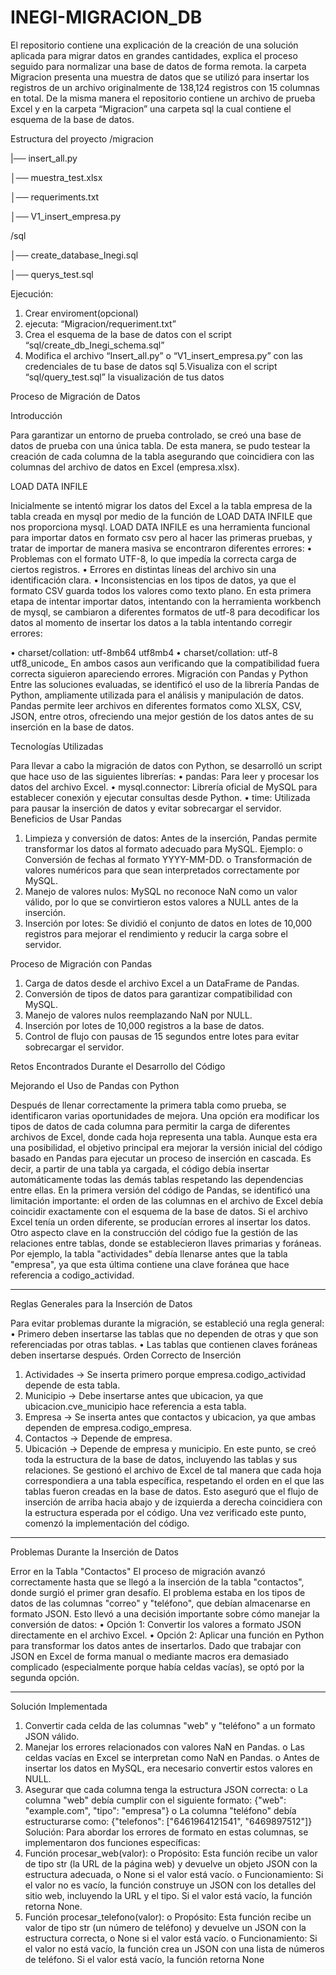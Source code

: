 # INEGI-MIGRACION_DB
El repositorio contiene una explicación de la creación de una solución aplicada para migrar datos en grandes cantidades, explica el proceso seguido para normalizar una base de datos de forma remota.
la carpeta Migracion presenta una muestra de datos que se utilizó para insertar los registros de un archivo originalmente de 138,124 registros con 15 columnas en total.
De la misma manera el repositorio contiene un archivo de prueba Excel y en la carpeta “Migracion” una carpeta sql la cual contiene el esquema de la base de datos.

Estructura del proyecto
/migracion

|── insert_all.py

│── muestra_test.xlsx               

│── requeriments.txt

│── V1_insert_empresa.py

/sql

│── create_database_Inegi.sql

│── querys_test.sql

Ejecución:
1. Crear enviroment(opcional)
2. ejecuta: “Migracion/requeriment.txt”
3. Crea el esquema de la base de datos con el script “sql/create_db_Inegi_schema.sql”
4. Modifica el archivo “Insert_all.py” o “V1_insert_empresa.py” con las credenciales de tu base de datos sql
5.Visualiza con el script “sql/query_test.sql” la visualización de tus datos


Proceso de Migración de Datos

Introducción

Para garantizar un entorno de prueba controlado, se creó una base de datos de prueba con una única tabla. De esta manera, se pudo testear la creación de cada columna de la tabla asegurando que coincidiera con las columnas del archivo de datos en Excel (empresa.xlsx).

LOAD DATA INFILE

Inicialmente se intentó migrar los datos del Excel a la tabla empresa de la tabla creada en mysql por medio de la función de LOAD DATA INFILE que nos proporciona mysql. LOAD DATA INFILE es una herramienta funcional para importar datos en formato csv pero al hacer las primeras pruebas, y tratar de importar de manera masiva se encontraron diferentes errores:
•	Problemas con el formato UTF-8, lo que impedía la correcta carga de ciertos registros.
•	Errores en distintas líneas del archivo sin una identificación clara.
•	Inconsistencias en los tipos de datos, ya que el formato CSV guarda todos los valores como texto plano.
En esta primera etapa de intentar importar datos, intentando con la herramienta workbench de mysql, se cambiaron a diferentes formatos de utf-8 para decodificar los datos al momento de insertar los datos a la tabla intentando corregir errores:

•	charset/collation: utf-8mb64	utf8mb4 
•	charset/collation: utf-8		utf8_unicode_
En ambos casos aun verificando que la compatibilidad fuera correcta siguieron apareciendo errores.
Migración con Pandas y Python
Entre las soluciones evaluadas, se identificó el uso de la librería Pandas de Python, ampliamente utilizada para el análisis y manipulación de datos. Pandas permite leer archivos en diferentes formatos como XLSX, CSV, JSON, entre otros, ofreciendo una mejor gestión de los datos antes de su inserción en la base de datos.

Tecnologías Utilizadas

Para llevar a cabo la migración de datos con Python, se desarrolló un script que hace uso de las siguientes librerías:
•	pandas: Para leer y procesar los datos del archivo Excel.
•	mysql.connector: Librería oficial de MySQL para establecer conexión y ejecutar consultas desde Python.
•	time: Utilizada para pausar la inserción de datos y evitar sobrecargar el servidor.
Beneficios de Usar Pandas
1.	Limpieza y conversión de datos: Antes de la inserción, Pandas permite transformar los datos al formato adecuado para MySQL. Ejemplo:
o	Conversión de fechas al formato YYYY-MM-DD.
o	Transformación de valores numéricos para que sean interpretados correctamente por MySQL.
2.	Manejo de valores nulos: MySQL no reconoce NaN como un valor válido, por lo que se convirtieron estos valores a NULL antes de la inserción.
3.	Inserción por lotes: Se dividió el conjunto de datos en lotes de 10,000 registros para mejorar el rendimiento y reducir la carga sobre el servidor.

Proceso de Migración con Pandas
1.	Carga de datos desde el archivo Excel a un DataFrame de Pandas.
2.	Conversión de tipos de datos para garantizar compatibilidad con MySQL.
3.	Manejo de valores nulos reemplazando NaN por NULL.
4.	Inserción por lotes de 10,000 registros a la base de datos.
5.	Control de flujo con pausas de 15 segundos entre lotes para evitar sobrecargar el servidor.

   Retos Encontrados Durante el Desarrollo del Código 

Mejorando el Uso de Pandas con Python

Después de llenar correctamente la primera tabla como prueba, se identificaron varias oportunidades de mejora. Una opción era modificar los tipos de datos de cada columna para permitir la carga de diferentes archivos de Excel, donde cada hoja representa una tabla. Aunque esta era una posibilidad, el objetivo principal era mejorar la versión inicial del código basado en Pandas para ejecutar un proceso de inserción en cascada. Es decir, a partir de una tabla ya cargada, el código debía insertar automáticamente todas las demás tablas respetando las dependencias entre ellas.
En la primera versión del código de Pandas, se identificó una limitación importante: el orden de las columnas en el archivo de Excel debía coincidir exactamente con el esquema de la base de datos. Si el archivo Excel tenía un orden diferente, se producían errores al insertar los datos.
Otro aspecto clave en la construcción del código fue la gestión de las relaciones entre tablas, donde se establecieron llaves primarias y foráneas. Por ejemplo, la tabla "actividades" debía llenarse antes que la tabla "empresa", ya que esta última contiene una clave foránea que hace referencia a codigo_actividad.
________________________________________

Reglas Generales para la Inserción de Datos

Para evitar problemas durante la migración, se estableció una regla general:
•	Primero deben insertarse las tablas que no dependen de otras y que son referenciadas por otras tablas.
•	Las tablas que contienen claves foráneas deben insertarse después.
Orden Correcto de Inserción
1.	Actividades → Se inserta primero porque empresa.codigo_actividad depende de esta tabla.
2.	Municipio → Debe insertarse antes que ubicacion, ya que ubicacion.cve_municipio hace referencia a esta tabla.
3.	Empresa → Se inserta antes que contactos y ubicacion, ya que ambas dependen de empresa.codigo_empresa.
4.	Contactos → Depende de empresa.
5.	Ubicación → Depende de empresa y municipio.
En este punto, se creó toda la estructura de la base de datos, incluyendo las tablas y sus relaciones. Se gestionó el archivo de Excel de tal manera que cada hoja correspondiera a una tabla específica, respetando el orden en el que las tablas fueron creadas en la base de datos. Esto aseguró que el flujo de inserción de arriba hacia abajo y de izquierda a derecha coincidiera con la estructura esperada por el código.
Una vez verificado este punto, comenzó la implementación del código.
________________________________________
Problemas Durante la Inserción de Datos

Error en la Tabla "Contactos"
El proceso de migración avanzó correctamente hasta que se llegó a la inserción de la tabla "contactos", donde surgió el primer gran desafío.
El problema estaba en los tipos de datos de las columnas "correo" y "teléfono", que debían almacenarse en formato JSON. Esto llevó a una decisión importante sobre cómo manejar la conversión de datos:
•	Opción 1: Convertir los valores a formato JSON directamente en el archivo Excel.
•	Opción 2: Aplicar una función en Python para transformar los datos antes de insertarlos.
Dado que trabajar con JSON en Excel de forma manual o mediante macros era demasiado complicado (especialmente porque había celdas vacías), se optó por la segunda opción.
________________________________________

Solución Implementada

1.	Convertir cada celda de las columnas "web" y "teléfono" a un formato JSON válido.
2.	Manejar los errores relacionados con valores NaN en Pandas. 
o	Las celdas vacías en Excel se interpretan como NaN en Pandas.
o	Antes de insertar los datos en MySQL, era necesario convertir estos valores en NULL.
3.	Asegurar que cada columna tenga la estructura JSON correcta: 
o	La columna "web" debía cumplir con el siguiente formato: 
{"web": "example.com", "tipo": "empresa"}
o	La columna "teléfono" debía estructurarse como:
{"telefonos": ["6461964121541", "6469897512"]}
Solución:
Para abordar los errores de formato en estas columnas, se implementaron dos funciones específicas:
1.	Función procesar_web(valor):
o	Propósito: Esta función recibe un valor de tipo str (la URL de la página web) y devuelve un objeto JSON con la estructura adecuada, o None si el valor está vacío.
o	Funcionamiento: Si el valor no es vacío, la función construye un JSON con los detalles del sitio web, incluyendo la URL y el tipo. Si el valor está vacío, la función retorna None.
2.	Función procesar_telefono(valor):
o	Propósito: Esta función recibe un valor de tipo str (un número de teléfono) y devuelve un JSON con la estructura correcta, o None si el valor está vacío.
o	Funcionamiento: Si el valor no está vacío, la función crea un JSON con una lista de números de teléfono. Si el valor está vacío, la función retorna None
